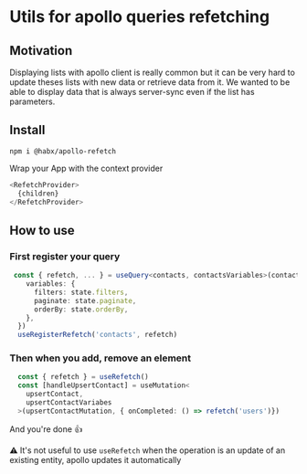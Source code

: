 # Utils for apollo queries refetching

## Motivation

Displaying lists with apollo client is really common but it can be very
hard to update theses lists with new data or retrieve data from it. We wanted to be able to
display data that is always server-sync even if the list has parameters.

## Install

```shell
npm i @habx/apollo-refetch
```

Wrap your App with the context provider 

```typescript jsx
<RefetchProvider>
  {children}
</RefetchProvider>
```

## How to use

### First register your query

```typescript
 const { refetch, ... } = useQuery<contacts, contactsVariables>(contactsQuery, {
    variables: {
      filters: state.filters,
      paginate: state.paginate,
      orderBy: state.orderBy,
    },
  })
  useRegisterRefetch('contacts', refetch)
```

### Then when you add, remove an element
```typescript
  const { refetch } = useRefetch()
  const [handleUpsertContact] = useMutation<
    upsertContact,
    upsertContactVariabes
  >(upsertContactMutation, { onCompleted: () => refetch('users')})
````

And you're done 👍

⚠️ It's not useful to use `useRefetch` when the operation is an update
of an existing entity, apollo updates it automatically
